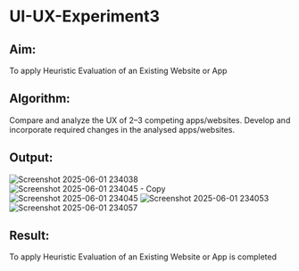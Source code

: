 # UI-UX-Experiment3

## Aim:
To apply Heuristic Evaluation of an Existing Website or App

## Algorithm:

Compare and analyze the UX of 2–3 competing apps/websites.
Develop and incorporate required changes in the analysed apps/websites.

## Output:
![Screenshot 2025-06-01 234038](https://github.com/user-attachments/assets/67af6e3b-5b97-4a55-a45d-d96b1857617f)
![Screenshot 2025-06-01 234045 - Copy](https://github.com/user-attachments/assets/0e2f2eb7-bce7-4921-82ce-a285ef2dd21f)
![Screenshot 2025-06-01 234045](https://github.com/user-attachments/assets/cad76c16-c61c-41e2-8a5f-7c3c0db04900)
![Screenshot 2025-06-01 234053](https://github.com/user-attachments/assets/b28e677a-37be-495e-ae26-a046d2f2d79d)
![Screenshot 2025-06-01 234057](https://github.com/user-attachments/assets/1d715fb5-5975-46c9-9116-f649e7748b3b)


## Result:
To apply Heuristic Evaluation of an Existing Website or App is completed

